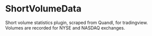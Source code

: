 # ShortVolumeData
Short volume statistics plugin, scraped from Quandl, for tradingview. Volumes are recorded for NYSE and NASDAQ exchanges.
